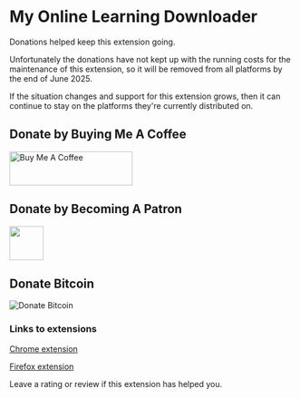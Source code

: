 # My Online Learning Downloader

Donations helped keep this extension going.

Unfortunately the donations have not kept up with the running costs for the maintenance of this extension, so it will be removed from all platforms by the end of June 2025.

If the situation changes and support for this extension grows, then it can continue to stay on the platforms they're currently distributed on.

## Donate by Buying Me A Coffee
<a href="https://www.buymeacoffee.com/my.chrome.extensions.inc" target="_blank"><img src="https://cdn.buymeacoffee.com/buttons/v2/default-red.png" alt="Buy Me A Coffee" style="height: 60px !important;width: 217px !important;" ></a>

## Donate by Becoming A Patron
<a href="https://www.patreon.com/bePatron?u=174105136" target="_blank"><img src="https://www.patreon.com/favicon.ico" width="60" height="60" /></a>

## Donate Bitcoin
![Donate Bitcoin](https://www.bitcoinqrcodemaker.com/api/?style=bitcoin&address=bc1q4nqsmnzhsyn6zxx82lx0de7kn5uszdsm6e6wsx)

### Links to extensions
[Chrome extension](https://chromewebstore.google.com/detail/my-online-learning-downlo/deebiaolijlopiocielojiipnpnaldlk)

[Firefox extension](https://addons.mozilla.org/en-US/firefox/addon/my-online-learning-downloader/)

Leave a rating or review if this extension has helped you.
